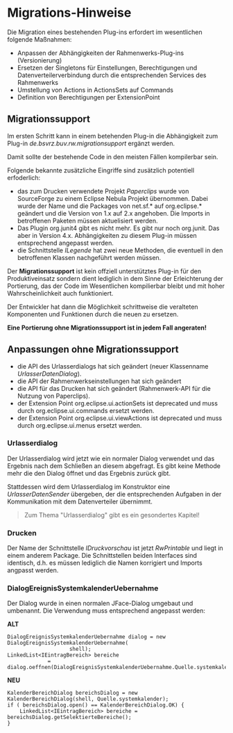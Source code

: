 Migrations-Hinweise
===================

Die Migration eines bestehenden Plug-ins erfordert im wesentlichen folgende
Maßnahmen:

- Anpassen der Abhängigkeiten der Rahmenwerks-Plug-ins (Versionierung)
- Ersetzen der Singletons für Einstellungen, Berechtigungen und Datenverteilerverbindung
  durch die entsprechenden Services des Rahmenwerks
- Umstellung von Actions in ActionsSets auf Commands
- Definition von Berechtigungen per ExtensionPoint

## Migrationssupport

Im ersten Schritt kann in einem betehenden Plug-in die Abhängigkeit zum Plug-in
*de.bsvrz.buv.rw.migrationsupport* ergänzt werden.

Damit sollte der bestehende Code in den meisten Fällen kompilerbar sein.

Folgende bekannte zusätzliche Eingriffe sind zusätzlich potentiell erfoderlich: 

- das zum Drucken verwendete Projekt *Paperclips* wurde von SourceForge zu einem Eclipse 
  Nebula Projekt übernommen. Dabei wurde der Name und die Packages von net.sf.* auf 
  org.eclipse.* geändert und die Version von 1.x auf 2.x angehoben.
  Die Imports in betroffenen Paketen müssen aktuelisiert werden.
- Das Plugin org.junit4 gibt es nicht mehr. Es gibt nur noch org.junit. Das aber in 
  Version 4.x. Abhängigkeiten zu diesem Plug-in müssen entsprechend angepasst werden.
- die Schnittstelle *ILegende* hat zwei neue Methoden, die eventuell in den betroffenen
  Klassen nachgeführt werden müssen.
  
Der **Migrationssupport** ist kein offziell unterstütztes Plug-in für den 
Produktiveinsatz sondern dient lediglich in dem Sinne der Erleichterung der Portierung, 
das der Code im Wesentlichen kompilierbar bleibt und mit hoher Wahrscheinlichkeit auch
funktioniert. 

Der Entwickler hat dann die Möglichkeit schrittweise die veralteten Komponenten und 
Funktionen durch die neuen zu ersetzen.

**Eine Portierung ohne Migrationssupport ist in jedem Fall angeraten!**

## Anpassungen ohne Migrationssupport

- die API des Urlasserdialogs hat sich geändert (neuer Klassenname *UrlasserDatenDialog*).
- die API der Rahmenwerkseinstellungen hat sich geändert
- die API für das Drucken hat sich geändert (Rahmenwerk-API für die Nutzung von Paperclips).
- der Extension Point org.eclipse.ui.actionSets ist deprecated und muss durch 
  org.eclipse.ui.commands ersetzt werden.
- der Extension Point org.eclipse.ui.viewActions ist deprecated und muss durch 
  org.eclipse.ui.menus ersetzt werden.

### Urlasserdialog

Der Urlasserdialog wird jetzt wie ein normaler Dialog verwendet und das Ergebnis nach 
dem Schließen an diesem abgefragt. Es gibt keine Methode mehr die den Dialog öffnet 
und das Ergebnis zurück gibt. 

Stattdessen wird dem Urlasserdialog im Konstruktor eine *UrlasserDatenSender* übergeben, 
der die entsprechenden Aufgaben in der Kommunikation mit dem Datenverteiler übernimmt.

> Zum Thema "Urlasserdialog" gibt es ein gesondertes Kapitel! 

### Drucken

Der Name der Schnittstelle *IDruckvorschau* ist jetzt *RwPrintable* und liegt in 
einem anderem Package. Die Schnittstellen beiden Interfaces sind identisch, d.h. es
müssen lediglich die Namen korrigiert und Imports angpasst werden.

### DialogEreignisSystemkalenderUebernahme

Der Dialog wurde in einen normalen JFace-Dialog umgebaut und umbenannt. Die Verwendung muss entsprechend 
angepasst werden:

**ALT**
```
DialogEreignisSystemkalenderUebernahme dialog = new DialogEreignisSystemkalenderUebernahme(
					shell);
LinkedList<IEintragBereich> bereiche 
             = dialog.oeffnen(DialogEreignisSystemkalenderUebernahme.Quelle.systemkalender);
```

**NEU**
```
KalenderBereichDialog bereichsDialog = new KalenderBereichDialog(shell, Quelle.systemkalender);
if ( bereichsDialog.open() == KalenderBereichDialog.OK) {
	LinkedList<IEintragBereich> bereiche = bereichsDialog.getSelektierteBereiche();
}
```






 